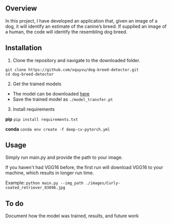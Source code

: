 ## Overview

In this project, I have developed an application that, given an image of a dog, it will identify an estimate of the canine’s breed. If supplied an image of a human, the code will identify the resembling dog breed.

## Installation

1. Clone the repository and navigate to the downloaded folder.

```	
git clone https://github.com/xquyvu/dog-breed-detector.git
cd dog-breed-detector
```

2. Get the trained models
- The model can be downloaded [here](https://www.dropbox.com/s/tuctyg6dmmvpy8y/model_transfer.pt?dl=0)
- Save the trained model as `./model_transfer.pt`

3. Install requirements

**pip**
`pip install requirements.txt`

**conda**
`conda env create -f deep-cv-pytorch.yml`

## Usage
Simply run main.py and provide the path to your image.

If you haven't had VGG16 before, the first run will download VGG16 to your machine, which results in longer run time.

Example:
`python main.py --img_path ./images/Curly-coated_retriever_03896.jpg`

## To do
Document how the model was trained, results, and future work
